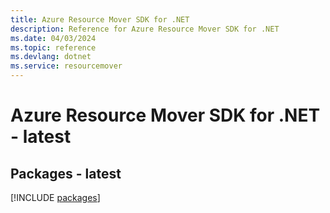 ```yaml
---
title: Azure Resource Mover SDK for .NET
description: Reference for Azure Resource Mover SDK for .NET
ms.date: 04/03/2024
ms.topic: reference
ms.devlang: dotnet
ms.service: resourcemover
---
```

# Azure Resource Mover SDK for .NET - latest
## Packages - latest
[!INCLUDE [packages](resource-mover-index.md)]